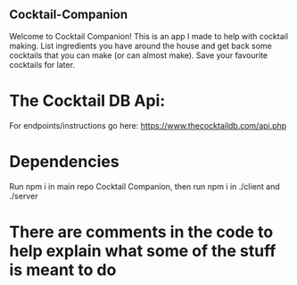 ## Cocktail-Companion

Welcome to Cocktail Companion! This is an app I made to help with cocktail making. List ingredients you have around the house and get back some cocktails that you can make (or can almost make). Save your favourite cocktails for later.

# The Cocktail DB Api:
For endpoints/instructions go here: https://www.thecocktaildb.com/api.php


# Dependencies
Run npm i in main repo Cocktail Companion, then run npm i in ./client and ./server
# There are comments in the code to help explain what some of the stuff is meant to do

